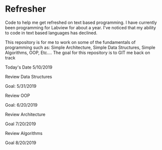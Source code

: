 # Refresher
Code to help me get refreshed on text based programming.
I have currently been programming for Labview for about a year.  I've noticed that my ability to code in text based languages has declined.

This repository is for me to work on some of the fundamentals of programming such as:
  Simple Architecture,
  Simple Data Structures,
  Simple Algorithms,
  OOP,
  Etc....
The goal for this repository is to GIT me back on track

Today's Date 5/10/2019

Review Data Structures

Goal: 5/31/2019

Review OOP

Goal:  6/20/2019

Review Architecture

Goal 7/20/2019

Review Algorithms

Goal 8/20/2019
